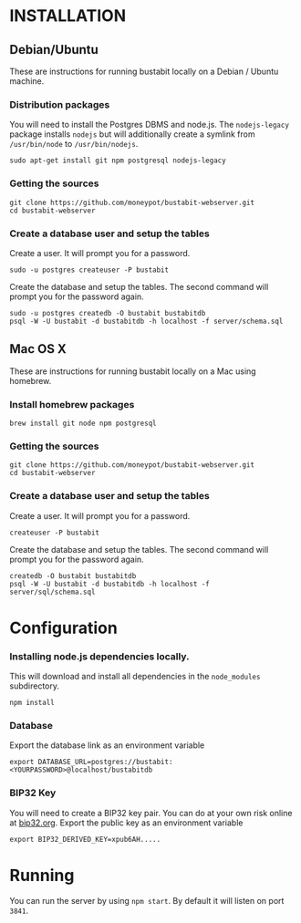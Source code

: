 INSTALLATION
============

Debian/Ubuntu
-------------

These are instructions for running bustabit locally on a Debian / Ubuntu machine.

### Distribution packages

You will need to install the Postgres DBMS and node.js. The `nodejs-legacy`
package installs `nodejs` but will additionally create a symlink from
`/usr/bin/node` to `/usr/bin/nodejs`.

    sudo apt-get install git npm postgresql nodejs-legacy

### Getting the sources

    git clone https://github.com/moneypot/bustabit-webserver.git
    cd bustabit-webserver

### Create a database user and setup the tables

Create a user. It will prompt you for a password.

    sudo -u postgres createuser -P bustabit

Create the database and setup the tables. The second command will prompt you
for the password again.

    sudo -u postgres createdb -O bustabit bustabitdb
    psql -W -U bustabit -d bustabitdb -h localhost -f server/schema.sql

Mac OS X
--------

These are instructions for running bustabit locally on a Mac using homebrew.

### Install homebrew packages

    brew install git node npm postgresql

### Getting the sources

    git clone https://github.com/moneypot/bustabit-webserver.git
    cd bustabit-webserver

### Create a database user and setup the tables

Create a user. It will prompt you for a password.

    createuser -P bustabit

Create the database and setup the tables. The second command will prompt you
for the password again.

    createdb -O bustabit bustabitdb
    psql -W -U bustabit -d bustabitdb -h localhost -f server/sql/schema.sql


Configuration
=============

### Installing node.js dependencies locally.

This will download and install all dependencies in the `node_modules` subdirectory.

    npm install

### Database

Export the database link as an environment variable

    export DATABASE_URL=postgres://bustabit:<YOURPASSWORD>@localhost/bustabitdb

### BIP32 Key

You will need to create a BIP32 key pair. You can do at your own risk online at [bip32.org](http://bip32.org/). Export the public key as an environment variable

    export BIP32_DERIVED_KEY=xpub6AH.....


Running
=======

You can run the server by using `npm start`. By default it will listen on port `3841`.

